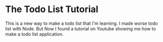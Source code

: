 # The Todo List Tutorial
This is a new way to make a todo list that I'm learning. I made worse todo list with Node. But Now I found a tutorial on Youtube showing me how to make a todo list application.